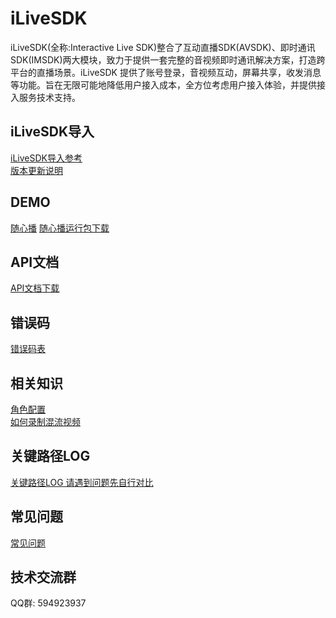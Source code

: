 # iLiveSDK
iLiveSDK(全称:Interactive Live SDK)整合了互动直播SDK(AVSDK)、即时通讯SDK(IMSDK)两大模块，致力于提供一套完整的音视频即时通讯解决方案，打造跨平台的直播场景。iLiveSDK 提供了账号登录，音视频互动，屏幕共享，收发消息等功能。旨在无限可能地降低用户接入成本，全方位考虑用户接入体验，并提供接入服务技术支持。

## iLiveSDK导入
[iLiveSDK导入参考](https://github.com/zhaoyang21cn/iLiveSDK_PC_Demos/blob/master/doc/iLiveSDK_README.md)<br/>
[版本更新说明](https://github.com/zhaoyang21cn/iLiveSDK_PC_Demos/blob/master/doc/iLiveSDK_ChangeList.md)


## DEMO
[随心播](https://github.com/zhaoyang21cn/iLiveSDK_PC_Suixinbo/tree/master/suixinbo)
[随心播运行包下载](http://dldir1.qq.com/hudongzhibo/git/iLiveSDK_PC_Suixinbo/suixinbo_run.zip)

## API文档
[API文档下载](https://github.com/zhaoyang21cn/iLiveSDK_PC_Demos/blob/master/doc/ILiveSDK_api.zip)

## 错误码
[错误码表](https://github.com/zhaoyang21cn/ILiveSDK_Android_Demos/blob/master/doc/ILiveSDK/error.md)

## 相关知识
[角色配置](https://www.qcloud.com/document/product/268/10620)<br/>
[如何录制混流视频](https://www.qcloud.com/document/product/268/10526)

## 关键路径LOG
[关键路径LOG 请遇到问题先自行对比](https://www.qcloud.com/document/product/268/7752)

## 常见问题
[常见问题](https://github.com/zhaoyang21cn/iLiveSDK_PC_Demos/blob/master/doc/iLiveSDK_QA.md)

## 技术交流群
QQ群: 594923937
